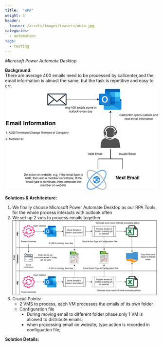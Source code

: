 ```yaml
---
title:  "RPA"
weight: 3
header:
  teaser: /assets/images/teasers/auto.jpg
categories: 
  - automation
tags:
  - testing
---
```


_Microsoft Power Automate Desktop_  

**Background:**  
There are average 400 emails need to be processed by callcenter,and the email information is almost the same, but the task is repetitive and easy to err.
![eSubmission](/assets/images/rpa/eSubmission.drawio.png)

**Solutions &amp; Architecture:**  
1. We finally choose Microsoft Power Automate Desktop as our RPA Tools, for the whole process interacts with outlook often
2. We set up 2 vms to process emails together
![eSubmission_flow](/assets/images/rpa/rpaflow.drawio.png)
3. Crucial Points:
    * 2 VMS to process, each VM processes the emails of its own folder
    * Configuration file
        * During moving email to different folder phase,only 1 VM is allowed to distribute emails;
        * when processing email on website, type action is recorded in configuation file;

**Solution Details:**